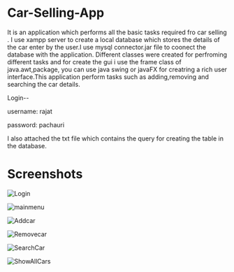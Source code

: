 # Car-Selling-App

It is an application which performs all the basic tasks required fro car selling . I use xampp server to create a local database which stores the details of the car enter by the user.I use mysql connector.jar file to coonect the database with the application. Different classes were created for perfroming different tasks and for create the gui i use the frame class of java.awt,package, you can use java swing or javaFX for creatring a rich user interface.This application perform tasks such as adding,removing and searching the car details.

Login-- 

username: rajat

password: pachauri

I also attached the txt file which contains the query for creating the table in the database.


# Screenshots

![Login](https://user-images.githubusercontent.com/111439226/185177378-379c717e-8d74-46bc-a484-619a16481889.png)

![mainmenu](https://user-images.githubusercontent.com/111439226/185177930-e9354348-c8d8-41ee-96c9-b36936f64ccc.png)

![Addcar](https://user-images.githubusercontent.com/111439226/185177962-5f0a55d7-f4f3-49ab-9fb5-1c026e6645c9.png)

![Removecar](https://user-images.githubusercontent.com/111439226/185177991-00694c5d-5072-4350-90ef-64a435402bf9.png)

![SearchCar](https://user-images.githubusercontent.com/111439226/185178012-c1ee8834-1a3b-4d90-ba2a-61bf9992ef3d.png)

![ShowAllCars](https://user-images.githubusercontent.com/111439226/185178035-c0f72285-24f9-40ae-92b9-6b88cb4a0de3.png)



